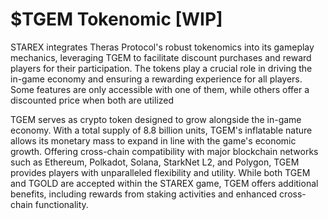# $TGEM Tokenomic \[WIP]

STAREX integrates Theras Protocol's robust tokenomics into its gameplay mechanics, leveraging TGEM to facilitate discount purchases and reward players for their participation. The tokens play a crucial role in driving the in-game economy and ensuring a rewarding experience for all players. Some features are only accessible with one of them, while others offer a discounted price when both are utilized

TGEM serves as crypto token designed to grow alongside the in-game economy. With a total supply of 8.8 billion units, TGEM's inflatable nature allows its monetary mass to expand in line with the game's economic growth. Offering cross-chain compatibility with major blockchain networks such as Ethereum, Polkadot, Solana, StarkNet L2, and Polygon, TGEM provides players with unparalleled flexibility and utility. While both TGEM and TGOLD are accepted within the STAREX game, TGEM offers additional benefits, including rewards from staking activities and enhanced cross-chain functionality.

<figure><img src="../../.gitbook/assets/Screenshot 2024-06-14 at 5.54.43 AM.png" alt=""><figcaption></figcaption></figure>
